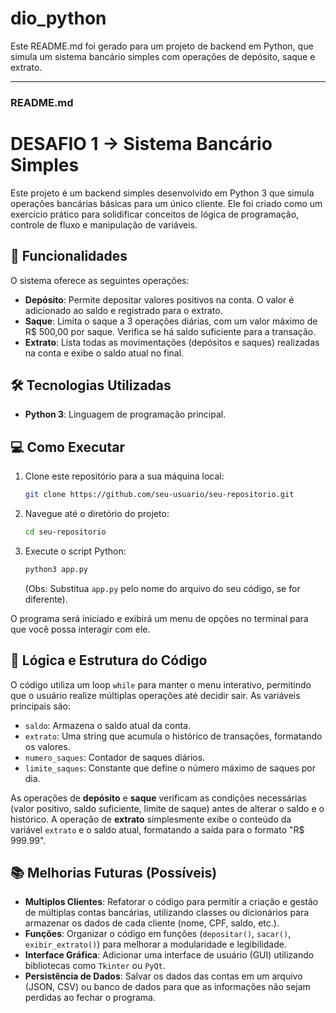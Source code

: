 # dio_python

Este README.md foi gerado para um projeto de backend em Python, que simula um sistema bancário simples com operações de depósito, saque e extrato. 

-----

### **README.md**

# DESAFIO 1 -> Sistema Bancário Simples

Este projeto é um backend simples desenvolvido em Python 3 que simula operações bancárias básicas para um único cliente. Ele foi criado como um exercício prático para solidificar conceitos de lógica de programação, controle de fluxo e manipulação de variáveis.

## 🚀 Funcionalidades

O sistema oferece as seguintes operações:

  * **Depósito**: Permite depositar valores positivos na conta. O valor é adicionado ao saldo e registrado para o extrato.
  * **Saque**: Limita o saque a 3 operações diárias, com um valor máximo de R$ 500,00 por saque. Verifica se há saldo suficiente para a transação.
  * **Extrato**: Lista todas as movimentações (depósitos e saques) realizadas na conta e exibe o saldo atual no final.

## 🛠️ Tecnologias Utilizadas

  * **Python 3**: Linguagem de programação principal.

## 💻 Como Executar

1.  Clone este repositório para a sua máquina local:
    ```bash
    git clone https://github.com/seu-usuario/seu-repositorio.git
    ```
2.  Navegue até o diretório do projeto:
    ```bash
    cd seu-repositorio
    ```
3.  Execute o script Python:
    ```bash
    python3 app.py
    ```
    (Obs: Substitua `app.py` pelo nome do arquivo do seu código, se for diferente).

O programa será iniciado e exibirá um menu de opções no terminal para que você possa interagir com ele.

## 🧠 Lógica e Estrutura do Código

O código utiliza um loop `while` para manter o menu interativo, permitindo que o usuário realize múltiplas operações até decidir sair. As variáveis principais são:

  * `saldo`: Armazena o saldo atual da conta.
  * `extrato`: Uma string que acumula o histórico de transações, formatando os valores.
  * `numero_saques`: Contador de saques diários.
  * `limite_saques`: Constante que define o número máximo de saques por dia.

As operações de **depósito** e **saque** verificam as condições necessárias (valor positivo, saldo suficiente, limite de saque) antes de alterar o saldo e o histórico. A operação de **extrato** simplesmente exibe o conteúdo da variável `extrato` e o saldo atual, formatando a saída para o formato "R$ 999.99".

## 📚 Melhorias Futuras (Possíveis)

  * **Multiplos Clientes**: Refatorar o código para permitir a criação e gestão de múltiplas contas bancárias, utilizando classes ou dicionários para armazenar os dados de cada cliente (nome, CPF, saldo, etc.).
  * **Funções**: Organizar o código em funções (`depositar()`, `sacar()`, `exibir_extrato()`) para melhorar a modularidade e legibilidade.
  * **Interface Gráfica**: Adicionar uma interface de usuário (GUI) utilizando bibliotecas como `Tkinter` ou `PyQt`.
  * **Persistência de Dados**: Salvar os dados das contas em um arquivo (JSON, CSV) ou banco de dados para que as informações não sejam perdidas ao fechar o programa.
